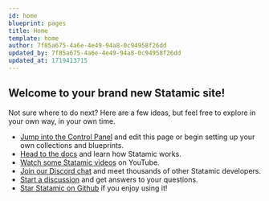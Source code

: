 ```yaml
---
id: home
blueprint: pages
title: Home
template: home
author: 7f85a675-4a6e-4e49-94a8-0c94958f26dd
updated_by: 7f85a675-4a6e-4e49-94a8-0c94958f26dd
updated_at: 1719413715
---
```

## Welcome to your brand new Statamic site!

Not sure where to do next? Here are a few ideas, but feel free to explore in your own way, in your own time.

- [Jump into the Control Panel](/cp) and edit this page or begin setting up your own collections and blueprints.
- [Head to the docs](https://statamic.dev) and learn how Statamic works.
- [Watch some Statamic videos](https://youtube.com/statamic) on YouTube.
- [Join our Discord chat](https://statamic.com/discord) and meet thousands of other Statamic developers.
- [Start a discussion](https://github.com/statamic/cms/discussions) and get answers to your questions.
- [Star Statamic on Github](https://github.com/statamic/cms) if you enjoy using it!